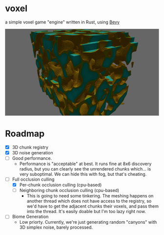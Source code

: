 # voxel

a simple voxel game "engine" written in Rust, using
[Bevy](https://bevyengine.org/)

![screenshot](https://github.com/therealnv6/voxel/blob/master/.assets/screenshot1.png)

# Roadmap

- [x] 3D chunk registry
- [x] 3D noise generation
- [ ] Good performance.
  - Performance is "acceptable" at best. It runs fine at 8x6 discovery radius,
    but you can clearly see the unrendered chunks which... is very suboptimal.
    We can hide this with fog, but that's cheating.
- [ ] Full occlusion culling
  - [x] Per-chunk occlusion culling (cpu-based)
  - [ ] Neighboring chunk occlusion culling (cpu-based)
    - This is going to need some tinkering. The meshing happens on another
      thread which does not have access to the registry, so we'd have to get the
      adjacent chunks their voxels, and pass them into the thread. It's easily
      doable but I'm too lazy right now.
- [ ] Biome Generation
  - Low priorty. Currently, we're just generating random "canyons" with 3D
    simplex noise, barely processed.
